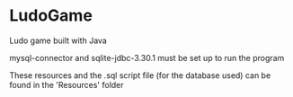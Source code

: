 # LudoGame
Ludo game built with Java

mysql-connector and sqlite-jdbc-3.30.1 must be set up to run the program

These resources and the .sql script file (for the database used) can be found in the 'Resources' folder
